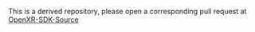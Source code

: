 <!--
Copyright (c) 2022-2025 The Khronos Group Inc.

SPDX-License-Identifier: CC-BY-4.0
-->
This is a derived repository, please open a corresponding pull request at [OpenXR-SDK-Source](https://github.com/KhronosGroup/OpenXR-SDK-Source)
